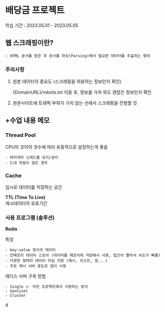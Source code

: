 # 배당금 프로젝트 
학습 기간 : 2023.05.01 - 2023.05.05

## 웹 스크래핑이란?

    💡 HTML 문서를 받은 후 문서를 파싱(Parsing)해서 필요한 데이터를 추출하는 행위

###  주의사항

1) 원본 데이터의 중요도 (스크래핑을 허용하는 정보인지 확인)

    {DomainURL}/robots.txt 이동 후, 정보를 가져 와도 괜찮은 정보인지 확인

2) 원본사이트에 트래픽 부하가 가지 않는 선에서 스크레핑을 진행할 것


## +수업 내용 메모

### Thread Pool
CPU의 코어의 갯수에 따라 유동적으로 설정하는게 좋음


    - 여러개의 스레드를 유지/관리
    - I/O 작업이 많은 경우


### Cache
임시로 데이터를 저장하는 공간

**TTL (Time To Live)**  
캐시데이터의 유효기간


### 사용 프로그램 (솔루션)

**Redis**

특징

    - key-value 형식의 데이터
    - 인메모리 데이터 스토어 (데이터를 메모리에 저장해서 사용, 접근이 빨라서 속도가 빠름)
    - 다양한 형태의 데이터 타입 지원 (해시, 리스트, 등...)
    - 주로 캐시 서버 용도로 많이 사용

레디스 서버 구축 방법

    - Single <- 이번 프로젝트에서 사용하는 방식
    - Sentinel
    - Cluster

d
